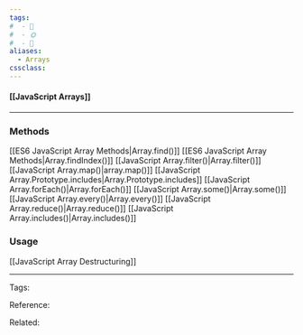 ```yaml
---
tags:
#  - 🌱️
#  - 🌞️
#  - 🌲️
aliases: 
  - Arrays
cssclass: 
---
```


#### [[JavaScript Arrays]]

---

### Methods
[[ES6 JavaScript Array Methods|Array.find()]]
[[ES6 JavaScript Array Methods|Array.findIndex()]]
[[JavaScript Array.filter()|Array.filter()]]
[[JavaScript Array.map()|array.map()]]
[[JavaScript Array.Prototype.includes|Array.Prototype.includes]]
[[JavaScript Array.forEach()|Array.forEach()]]
[[JavaScript Array.some()|Array.some()]]
[[JavaScript Array.every()|Array.every()]]
[[JavaScript Array.reduce()|Array.reduce()]]
[[JavaScript Array.includes()|Array.includes()]]

### Usage

[[JavaScript Array Destructuring]]

---
Tags: 

Reference:

Related:

